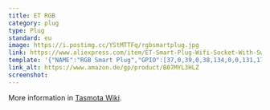 ```yaml
---
title: ET RGB
category: plug
type: Plug
standard: eu
image: https://i.postimg.cc/YStMTTFq/rgbsmartplug.jpg
link: https://www.aliexpress.com/item/ET-Smart-Plug-Wifi-Socket-With-Switch-Phone-APP-Voice-Remote-Control-Monitor-Smart-Timing-Switch/32964036349.html
template: '{"NAME":"RGB Smart Plug","GPIO":[37,0,39,0,38,134,0,0,131,17,132,21,0],"FLAG":0,"BASE":45}'
link_alt: https://www.amazon.de/gp/product/B07MYL3HLZ
screenshot:
---
```


More information in [Tasmota Wiki](https://github.com/arendst/Tasmota/wiki/RGB-Smart-Plug-16A).
